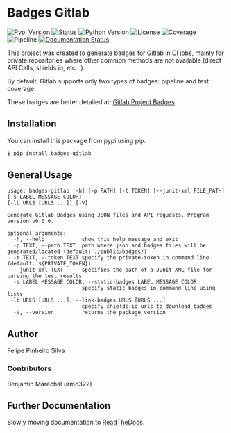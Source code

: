 # Badges Gitlab

![Pypi Version](https://img.shields.io/pypi/v/badges-gitlab)
![Status](https://img.shields.io/pypi/status/badges-gitlab)
![Python Version](https://img.shields.io/pypi/pyversions/badges-gitlab)
![License](https://gitlab.com/felipe_public/badges-gitlab/-/jobs/artifacts/main/raw/public/badges/license_name.svg?job=badges)
![Coverage](https://gitlab.com/felipe_public/badges-gitlab/badges/main/coverage.svg?job=coverage)
![Pipeline](https://gitlab.com/felipe_public/badges-gitlab/badges/main/pipeline.svg)
[![Documentation Status](https://readthedocs.org/projects/badges-gitlab/badge/?version=latest)](https://badges-gitlab.readthedocs.io/en/latest/?badge=latest)




This project was created to generate badges for Gitlab in CI jobs, mainly for private repositories where
other common methods are not available (direct API Calls, shields.io, etc...).

By default, Gitlab supports only two types of badges: pipeline and test coverage.

These badges are better detailed at: [Gitlab Project Badges](https://docs.gitlab.com/ee/user/project/badges.html).

## Installation

You can install this package from pypi using pip.

```bash
$ pip install badges-gitlab
```
    
## General Usage
```console
usage: badges-gitlab [-h] [-p PATH] [-t TOKEN] [--junit-xml FILE_PATH] [-s LABEL MESSAGE COLOR] 
[-lb URLS [URLS ...]] [-V]

Generate Gitlab Badges using JSON files and API requests. Program version v0.0.0.

optional arguments:
  -h, --help            show this help message and exit
  -p TEXT, --path TEXT  path where json and badges files will be generated/located (default: ./public/badges/)
  -t TEXT, --token TEXT specify the private-token in command line (default: ${PRIVATE_TOKEN})
  --junit-xml TEXT      specifies the path of a JUnit XML file for parsing the test results
  -s LABEL MESSAGE COLOR, --static-badges LABEL MESSAGE COLOR
                        specify static badges in command line using lists
 -lb URLS [URLS ...], --link-badges URLS [URLS ...]
                        specify shields.io urls to download badges
  -V, --version         returns the package version
```
## Author

Felipe Pinheiro Silva

### Contributors

Benjamin Maréchal (irmo322)

## Further Documentation

Slowly moving documentation to [ReadTheDocs](https://badges-gitlab.readthedocs.io/).

